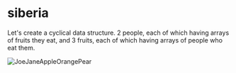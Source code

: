 # siberia
Let's create a cyclical data structure. 2 people, each of which having arrays of fruits they eat,
and 3 fruits, each of which having arrays of people who eat them.

![JoeJaneAppleOrangePear](https://mathheadinclouds.github.io/img/applesOranges.png)

